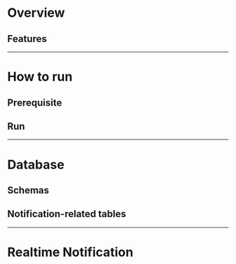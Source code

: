 # Overview
## Features
---
# How to run
## Prerequisite
## Run
---
# Database
## Schemas
## Notification-related tables
---
# Realtime Notification
